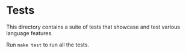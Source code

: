 # Tests

This directory contains a suite of tests that showcase and test various
language features.

Run `make test` to run all the tests.

